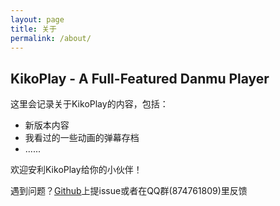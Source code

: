 ```yaml
---
layout: page
title: 关于
permalink: /about/
---
```

## KikoPlay - A Full-Featured Danmu Player

这里会记录关于KikoPlay的内容，包括：

 - 新版本内容
 - 我看过的一些动画的弹幕存档
 - ......

欢迎安利KikoPlay给你的小伙伴！

遇到问题？[Github](https://github.com/Protostars/KikoPlay/)上提issue或者在QQ群(874761809)里反馈
